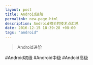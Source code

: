 ```yaml
---
layout: post
title: Android进阶
permalink: new-page.html
description: Android相关的技术点汇总
date: 2016-12-15 18:39:28 +08:00
tags: "android"
---
```


> Android进阶

#Android初级
#Android中级
#Andoid高级